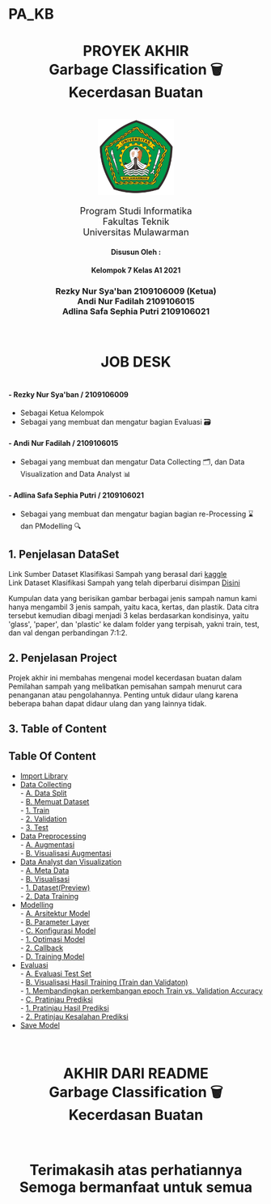 # PA_KB
<div align="center">
    <h1>PROYEK AKHIR<br><b>Garbage Classification 🗑️</b><br><b>Kecerdasan Buatan</b></h1><br>
    <div>
        <a>
            <img src="Images/unmul.png" height="150">
        </a>
        <div align="center">
            <p style="font-size: 18px;">
                Program Studi Informatika<br>
                Fakultas Teknik<br>
                Universitas Mulawarman
            </p>
        </div>
    </div>
</div>

<div align="center">
    <div>
        <p><h4>Disusun Oleh : </h4></p>
        <p><h4>Kelompok 7 Kelas A1 2021</h4></p>
        <div>
            <p><h3>
                Rezky Nur Sya'ban 2109106009 (Ketua)<br>
                Andi Nur Fadilah 2109106015<br>
                Adlina Safa Sephia Putri 2109106021
            </h3></p>
        </div>
    </div>
</div>
<br>
<div align="center">
<h1>JOB DESK<h1>
</div>

#### - Rezky Nur Sya'ban / 2109106009
- Sebagai Ketua Kelompok
- Sebagai yang membuat dan mengatur bagian Evaluasi 🗃️

#### - Andi Nur Fadilah / 2109106015
- Sebagai yang membuat dan mengatur Data Collecting 🗂️, dan Data Visualization and Data Analyst 📊 

#### - Adlina Safa Sephia Putri / 2109106021
- Sebagai yang membuat dan mengatur bagian bagian re-Processing ⌛ dan PModelling 🔍


## 1. Penjelasan DataSet
Link Sumber Dataset Klasifikasi Sampah yang berasal dari [kaggle](https://www.kaggle.com/datasets/asdasdasasdas/garbage-classification/code)<br> 
Link Dataset Klasifikasi Sampah yang telah diperbarui disimpan [Disini](https://drive.google.com/drive/folders/19n4_o_hunrj9GS1fPXFMMBPSwbEmhI7G?usp=sharing)<br>

Kumpulan data yang berisikan gambar berbagai jenis sampah namun kami hanya mengambil 3 jenis sampah, yaitu kaca, kertas, dan plastik. Data citra tersebut kemudian dibagi menjadi 3 kelas berdasarkan kondisinya, yaitu 'glass', 'paper', dan 'plastic' ke dalam folder yang terpisah, yakni train, test, dan val dengan perbandingan 7:1:2.

<!-- Tiap-tiap gambar berukuran 227 x 227 pixel dengan penggunaan warna RGB.  -->

<!-- Dataset dibagi menjadi berberapa Direktori atau Folder, dimana sistem akan mengenali atau klasifikasi mana gambar yang merupakan 'kaca', 'kertas', dan 'plastik'. -->

## 2. Penjelasan Project
Projek akhir ini membahas mengenai model kecerdasan buatan dalam Pemilahan sampah yang melibatkan pemisahan sampah menurut cara penanganan atau pengolahannya. Penting untuk didaur ulang karena beberapa bahan dapat didaur ulang dan yang lainnya tidak.



## 3. Table of Content
## Table Of Content
- [Import Library](#import)<br>
- [Data Collecting](#data-collecting)<br>
       - [A. Data Split](#data-split)<br>
       - [B. Memuat Dataset](#memuat-dataset)<br>
                - [1. Train](#train)<br>
                - [2. Validation](#validation)<br>
                - [3. Test](#test)<br>
- [Data Preprocessing](#data-preprocessing)<br>
       - [A. Augmentasi](#augmentasi)<br>
       - [B. Visualisasi Augmentasi](#visualisasi-augmentasi)<br>
- [Data Analyst dan Visualization](#visualisasi-data)<br>
       - [A. Meta Data](#meta-data)<br>
       - [B. Visualisasi](#visualisasi)<br>
                - [1. Dataset(Preview)](#preview)<br>
                - [2. Data Training](#train-validation-test)<br>
- [Modelling](#modelling)<br>
       - [A. Arsitektur Model](#arsitektur-model)<br>
       - [B. Parameter Layer](#parameter-layer)<br>
       - [C. Konfigurasi Model](#konfigurasi-model)<br>
                - [1. Optimasi Model](#optimasi-model)<br>
                - [2. Callback](#callback)<br>
       - [D. Training Model](#training-model)<br>
- [Evaluasi](#evaluasi)<br>
       - [A. Evaluasi Test Set](#test-set)<br>
       - [B. Visualisasi Hasil Training (Train dan Validaton)](#accuracy)<br>
                - [1. Membandingkan perkembangan epoch Train vs. Validation Accuracy](#train-epoch)<br>
       - [C. Pratinjau Prediksi](#prediksi)<br>
                - [1. Pratinjau Hasil Prediksi](#hasil-prediksi)<br>
                - [2. Pratinjau Kesalahan Prediksi](#hasil-prediksi-salah)<br>
- [Save Model](#save)


<!-- - Data Collecting <br>
A. Train <br>
B. Validation <br>
C. Test <br>
<br>

- Data Preprocessing <br>
A. Augmentasi <br>
B. Visualisasi Augmentasi<br>
<br>

- Data Analisis dan Visualisasi <br>
A. Meta Data <br>
B. Visualisasi<br>
<br>

- DATA MODELLING <br>
A. Callback <br>
B. Optimasi Model <br>
C. Fitting Training Model <br>
<br>

- EVALUASI <br>
A. Membandingkan perkembangan epoch <br>
B. Pratinjau Hasil Prediksi :  <br>
  - Visualisasi Gambar yang Diprediksi Benar <br>
  - Visualisasi Gambar yang Diprediksi Salah <br>
<br> -->

<br>
<div align="center">
<h1>AKHIR DARI README<br><b>Garbage Classification 🗑️</b><br><b>Kecerdasan Buatan</b></h1><br>
</div>
<div align="center">
<h1>Terimakasih atas perhatiannya<br><b>Semoga bermanfaat untuk semua<h1><br>
</div>
